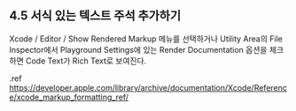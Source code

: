  ## 4.5 서식 있는 텍스트 주석 추가하기
 Xcode / Editor / Show Rendered Markup 메뉴를 선택하거나 Utility Area의 File Inspector에서 Playground Settings에 있는 Render Documentation 옵션을 체크하면 Code Text가 Rich Text로 보여진다.
 
 .ref https://developer.apple.com/library/archive/documentation/Xcode/Reference/xcode_markup_formatting_ref/

